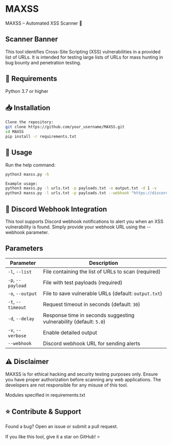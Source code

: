 # MAXSS
MAXSS – Automated XSS Scanner 🚀

## Scanner Banner

This tool identifies Cross-Site Scripting (XSS) vulnerabilities in a provided list of URLs. It is intended for testing large lists of URLs for mass hunting in bug bounty and penetration testing.

## 🔧 Requirements

Python 3.7 or higher

## 📥 Installation

```bash
Clone the repository:
git clone https://github.com/your_username/MAXSS.git
cd MAXSS
pip install -r requirements.txt
```
## 🚀 Usage

Run the help command:

```bash
python3 maxss.py -h

Example usage:
python3 maxss.py -l urls.txt -p payloads.txt -o output.txt -d 1 -v
python3 maxss.py -l urls.txt -p payloads.txt --webhook "https://discord.com/api/webhooks/your-webhook-id/your-webhook-token"
```
## 📢 Discord Webhook Integration

This tool supports Discord webhook notifications to alert you when an XSS vulnerability is found. Simply provide your webhook URL using the --webhook parameter.

## Parameters

| Parameter                | Description                                                                      |
|--------------------------|----------------------------------------------------------------------------------|
| `-l`, `--list`           | File containing the list of URLs to scan (required)                              |
| `-p`, `--payload`        | File with test payloads (required)                                               |
| `-o`, `--output`         | File to save vulnerable URLs (default: `output.txt`)                             |
| `-t`, `--timeout`        | Request timeout in seconds (default: `30`)                                       |
| `-d`, `--delay`          | Response time in seconds suggesting vulnerability (default: `5.0`)               |
| `-v`, `--verbose`        | Enable detailed output                                                           |
| `--webhook`              | Discord webhook URL for sending alerts                                           |


## ⚠️ Disclaimer

MAXSS is for ethical hacking and security testing purposes only. Ensure you have proper authorization before scanning any web applications. The developers are not responsible for any misuse of this tool.

Modules specified in requirements.txt
 
## ⭐ Contribute & Support

Found a bug? Open an issue or submit a pull request.

If you like this tool, give it a star on GitHub! ⭐


